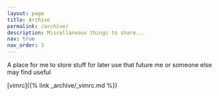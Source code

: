 ```yaml
---
layout: page
title: Archive
permalink: /archive/
description: Miscellaneous things to share...
nav: true
nav_order: 3
---
```


A place for me to store stuff for later use that future me or someone else may find useful

[vimrc]({% link _archive/_vimrc.md %})
